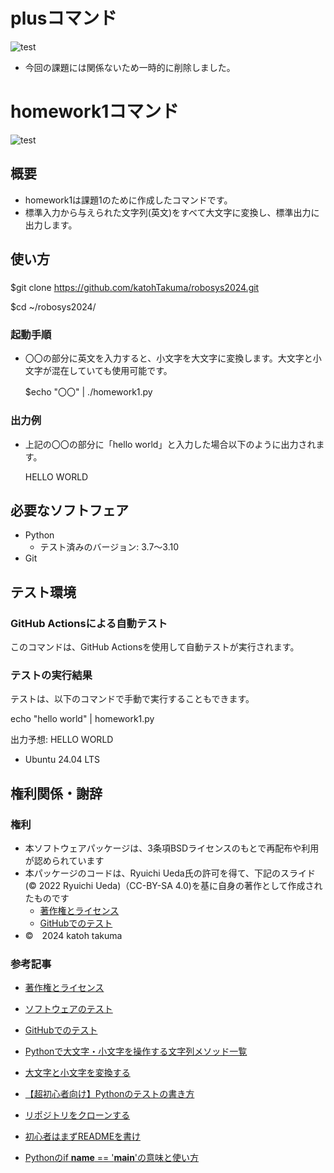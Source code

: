 # plusコマンド
![test](https://github.com/katohTakuma/robosys2024/actions/workflows/test.yml/badge.svg)
- 今回の課題には関係ないため一時的に削除しました。

# homework1コマンド
![test](https://github.com/katohTakuma/robosys2024/actions/workflows/test1.yml/badge.svg)
## 概要
- homework1は課題1のために作成したコマンドです。
- 標準入力から与えられた文字列(英文)をすべて大文字に変換し、標準出力に出力します。
 
## 使い方
### 
  $git clone https://github.com/katohTakuma/robosys2024.git
  
  $cd ~/robosys2024/

### 起動手順
 - 〇〇の部分に英文を入力すると、小文字を大文字に変換します。大文字と小文字が混在していても使用可能です。

   $echo "〇〇" | ./homework1.py



### 出力例
- 上記の〇〇の部分に「hello world」と入力した場合以下のように出力されます。

  HELLO WORLD
 
## 必要なソフトフェア
 - Python
   - テスト済みのバージョン: 3.7～3.10
 - Git

## テスト環境
### GitHub Actionsによる自動テスト

このコマンドは、GitHub Actionsを使用して自動テストが実行されます。

### テストの実行結果
テストは、以下のコマンドで手動で実行することもできます。

echo "hello world" | homework1.py

出力予想: HELLO WORLD

- Ubuntu 24.04 LTS
  
## 権利関係・謝辞
### 権利
- 本ソフトウェアパッケージは、3条項BSDライセンスのもとで再配布や利用が認められています
- 本パッケージのコードは、Ryuichi Ueda氏の許可を得て、下記のスライド(© 2022 Ryuichi Ueda)（CC-BY-SA 4.0)を基に自身の著作として作成されたものです
  - [著作権とライセンス](https://ryuichiueda.github.io/slides_marp/robosys2024/lesson5.html#10)
  - [GitHubでのテスト](https://ryuichiueda.github.io/slides_marp/robosys2024/lesson7.html#17)
- ©　2024 katoh takuma

### 参考記事
 - [著作権とライセンス](https://ryuichiueda.github.io/slides_marp/robosys2024/lesson5.html#25)

 - [ソフトウェアのテスト](https://ryuichiueda.github.io/slides_marp/robosys2024/lesson6.html#16)

 - [GitHubでのテスト](https://ryuichiueda.github.io/slides_marp/robosys2024/lesson7.html#17)

 - [Pythonで大文字・小文字を操作する文字列メソッド一覧](https://note.nkmk.me/python-capitalize-lower-upper-title/#upper)
 
 - [大文字と小文字を変換する](https://www.javadrive.jp/python/string/index12.html)
 
 - [【超初心者向け】Pythonのテストの書き方](https://qiita.com/KENTAROSZK/items/ae40bd509d0c114c3519)
 
 - [リポジトリをクローンする](https://docs.github.com/ja/repositories/creating-and-managing-repositories/cloning-a-repository)
 
 - [初心者はまずREADMEを書け](https://qiita.com/Canard_engineer_c_cpp/items/81ce4e53881138dbf37f)

 - [Pythonのif __name__ == '__main__'の意味と使い方](https://note.nkmk.me/python-if-name-main/)



